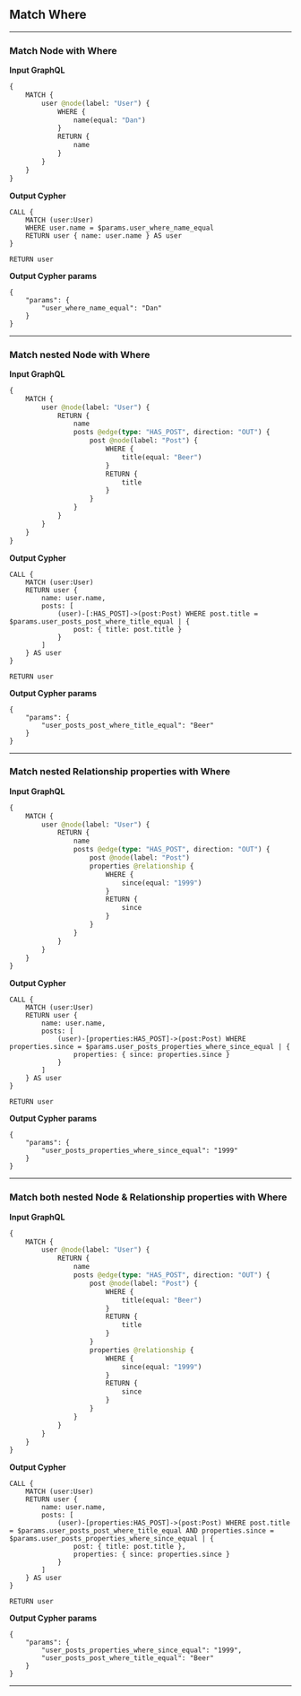 ## Match Where

---

### Match Node with Where

**Input GraphQL**

```graphql
{
    MATCH {
        user @node(label: "User") {
            WHERE {
                name(equal: "Dan")
            }
            RETURN {
                name
            }
        }
    }
}
```

**Output Cypher**

```cypher
CALL {
    MATCH (user:User)
    WHERE user.name = $params.user_where_name_equal
    RETURN user { name: user.name } AS user
}

RETURN user
```

**Output Cypher params**

```params
{
    "params": {
        "user_where_name_equal": "Dan"
    }
}
```

---

### Match nested Node with Where

**Input GraphQL**

```graphql
{
    MATCH {
        user @node(label: "User") {
            RETURN {
                name
                posts @edge(type: "HAS_POST", direction: "OUT") {
                    post @node(label: "Post") {
                        WHERE {
                            title(equal: "Beer")
                        }
                        RETURN {
                            title
                        }
                    }
                }
            }
        }
    }
}
```

**Output Cypher**

```cypher
CALL {
    MATCH (user:User)
    RETURN user {
        name: user.name,
        posts: [
            (user)-[:HAS_POST]->(post:Post) WHERE post.title = $params.user_posts_post_where_title_equal | {
                post: { title: post.title }
            }
        ]
    } AS user
}

RETURN user
```

**Output Cypher params**

```params
{
    "params": {
        "user_posts_post_where_title_equal": "Beer"
    }
}
```

---

### Match nested Relationship properties with Where

**Input GraphQL**

```graphql
{
    MATCH {
        user @node(label: "User") {
            RETURN {
                name
                posts @edge(type: "HAS_POST", direction: "OUT") {
                    post @node(label: "Post")
                    properties @relationship {
                        WHERE {
                            since(equal: "1999")
                        }
                        RETURN {
                            since
                        }
                    }
                }
            }
        }
    }
}
```

**Output Cypher**

```cypher
CALL {
    MATCH (user:User)
    RETURN user {
        name: user.name,
        posts: [
            (user)-[properties:HAS_POST]->(post:Post) WHERE properties.since = $params.user_posts_properties_where_since_equal | {
                properties: { since: properties.since }
            }
        ]
    } AS user
}

RETURN user
```

**Output Cypher params**

```params
{
    "params": {
        "user_posts_properties_where_since_equal": "1999"
    }
}
```

---

### Match both nested Node & Relationship properties with Where

**Input GraphQL**

```graphql
{
    MATCH {
        user @node(label: "User") {
            RETURN {
                name
                posts @edge(type: "HAS_POST", direction: "OUT") {
                    post @node(label: "Post") {
                        WHERE {
                            title(equal: "Beer")
                        }
                        RETURN {
                            title
                        }
                    }
                    properties @relationship {
                        WHERE {
                            since(equal: "1999")
                        }
                        RETURN {
                            since
                        }
                    }
                }
            }
        }
    }
}
```

**Output Cypher**

```cypher
CALL {
    MATCH (user:User)
    RETURN user {
        name: user.name,
        posts: [
            (user)-[properties:HAS_POST]->(post:Post) WHERE post.title = $params.user_posts_post_where_title_equal AND properties.since = $params.user_posts_properties_where_since_equal | {
                post: { title: post.title },
                properties: { since: properties.since }
            }
        ]
    } AS user
}

RETURN user
```

**Output Cypher params**

```params
{
    "params": {
        "user_posts_properties_where_since_equal": "1999",
        "user_posts_post_where_title_equal": "Beer"
    }
}
```

---
